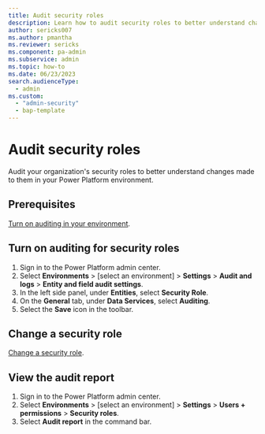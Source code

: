 ```yaml
---
title: Audit security roles
description: Learn how to audit security roles to better understand changes made to them in Power Platform.
author: sericks007
ms.author: pmantha
ms.reviewer: sericks
ms.component: pa-admin
ms.subservice: admin
ms.topic: how-to
ms.date: 06/23/2023
search.audienceType: 
  - admin
ms.custom:
  - "admin-security"
  - bap-template
---
```


# Audit security roles

Audit your organization's security roles to better understand changes made to them in your Power Platform environment.

## Prerequisites

[Turn on auditing in your environment](manage-dataverse-auditing.md#configure-auditing-for-an-environment).

## Turn on auditing for security roles

1. Sign in to the Power Platform admin center.
1. Select **Environments** > [select an environment] > **Settings** > **Audit and logs** > **Entity and field audit settings**.
1. In the left side panel, under **Entities**, select **Security Role**.
1. On the **General** tab, under **Data Services**, select **Auditing**.
1. Select the **Save** icon in the toolbar.

## Change a security role

[Change a security role](database-security.md#create-edit-or-copy-a-security-role-using-the-new-modern-ui-preview).

## View the audit report

1. Sign in to the Power Platform admin center.
1. Select **Environments** > [select an environment] > **Settings** > **Users + permissions** > **Security roles**.
1. Select **Audit report** in the command bar.
<!-- EDITOR'S NOTE: Please include a screenshot of an audit report. -->
